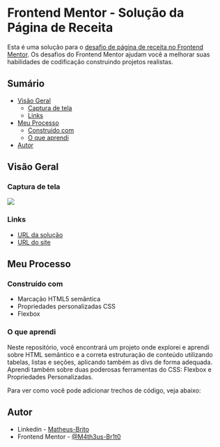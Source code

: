 # Frontend Mentor - Solução da Página de Receita

Esta é uma solução para o [desafio de página de receita no Frontend Mentor](https://www.frontendmentor.io/challenges/recipe-page-KiTsR8QQKm). Os desafios do Frontend Mentor ajudam você a melhorar suas habilidades de codificação construindo projetos realistas.

## Sumário

- [Visão Geral](#visão-geral)
  - [Captura de tela](#captura-de-tela)
  - [Links](#links)
- [Meu Processo](#meu-processo)
  - [Construído com](#construído-com)
  - [O que aprendi](#o-que-aprendi)
- [Autor](#autor)

## Visão Geral

### Captura de tela

![](./assets/images/Anima%C3%A7%C3%A3o.gif)

### Links

- [URL da solução](https://www.frontendmentor.io/solutions/recipe-page-using-css-flex-and-semantic-html-jeVODqmXBj)
- [URL do site](https://m4th3us-br1t0.github.io/recipe-page/)

## Meu Processo

### Construído com

- Marcação HTML5 semântica
- Propriedades personalizadas CSS
- Flexbox

### O que aprendi

Neste repositório, você encontrará um projeto onde explorei e aprendi sobre HTML semântico e a correta estruturação de conteúdo utilizando tabelas, listas e seções, aplicando também as divs de forma adequada. Aprendi também sobre duas poderosas ferramentas do CSS: Flexbox e Propriedades Personalizadas.

Para ver como você pode adicionar trechos de código, veja abaixo:

## Autor

- Linkedin - [Matheus-Brito](https://www.linkedin.com/in/matheus-brito06/)
- Frontend Mentor - [@M4th3us-Br1t0](https://www.frontendmentor.io/profile/M4th3us-Br1t0)